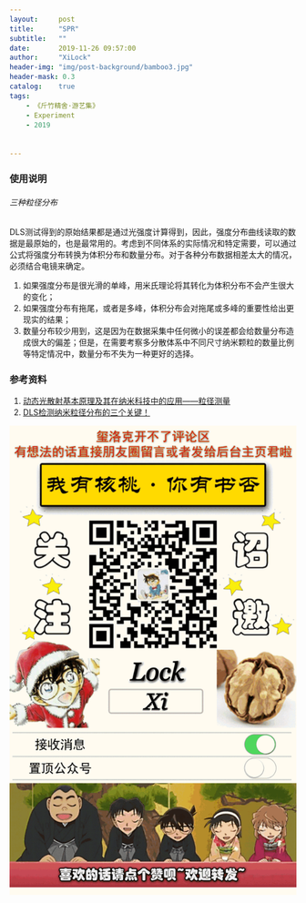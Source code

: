 ```yaml
---
layout:     post
title:      "SPR"
subtitle:   ""
date:       2019-11-26 09:57:00
author:     "XiLock"
header-img: "img/post-background/bamboo3.jpg"
header-mask: 0.3
catalog:    true
tags:
    - 《斤竹精舍·游艺集》
    - Experiment
    - 2019


---
```


### 使用说明
###### 三种粒径分布
DLS测试得到的原始结果都是通过光强度计算得到，因此，强度分布曲线读取的数据是最原始的，也是最常用的。考虑到不同体系的实际情况和特定需要，可以通过公式将强度分布转换为体积分布和数量分布。对于各种分布数据相差太大的情况，必须结合电镜来确定。

1. 如果强度分布是很光滑的单峰，用米氏理论将其转化为体积分布不会产生很大的变化；
2. 如果强度分布有拖尾，或者是多峰，体积分布会对拖尾或多峰的重要性给出更现实的结果；
3. 数量分布较少用到，这是因为在数据采集中任何微小的误差都会给数量分布造成很大的偏差；但是，在需要考察多分散体系中不同尺寸纳米颗粒的数量比例等特定情况中，数量分布不失为一种更好的选择。

### 参考资料
1. [动态光散射基本原理及其在纳米科技中的应用——粒径测量](http://www.cailiaoniu.com/80585.html)
1. [DLS检测纳米粒径分布的三个关键！](http://nanoer.net/showinfo-32-4024.html)


![](/img/wc-tail.GIF)
